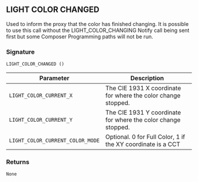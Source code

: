 ## LIGHT COLOR CHANGED

Used to inform the proxy that the color has finished changing.  It is possible to use this call without the LIGHT\_COLOR\_CHANGING Notify call being sent first but some Composer Programming paths will not be run.


### Signature

`LIGHT_COLOR_CHANGED ()`


| Parameter | Description |
| --- | --- |
| `LIGHT_COLOR_CURRENT_X`| The CIE 1931 X coordinate for where the color change stopped. |
| `LIGHT_COLOR_CURRENT_Y` | The CIE 1931 Y coordinate for where the color change stopped. |
| `LIGHT_COLOR_CURRENT_COLOR_MODE` | Optional. 0 for Full Color, 1 if the XY coordinate is a CCT |


### Returns

`None`